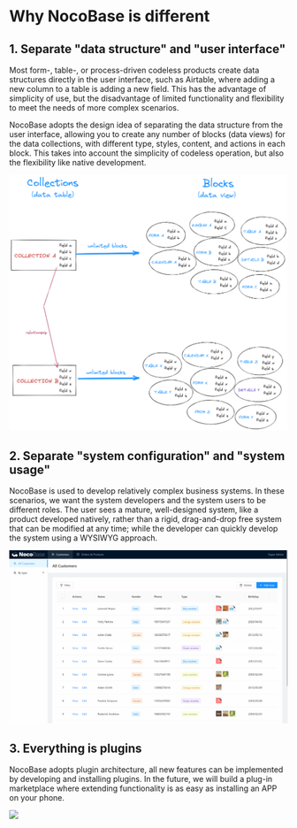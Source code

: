 # Why NocoBase is different

## 1. Separate "data structure" and "user interface"

Most form-, table-, or process-driven codeless products create data structures directly in the user interface, such as Airtable, where adding a new column to a table is adding a new field. This has the advantage of simplicity of use, but the disadvantage of limited functionality and flexibility to meet the needs of more complex scenarios.

NocoBase adopts the design idea of separating the data structure from the user interface, allowing you to create any number of blocks (data views) for the data collections, with different type, styles, content, and actions in each block. This takes into account the simplicity of codeless operation, but also the flexibility like native development.

![2.collection-block.png](./user-manual/introduction/important-features/2.collection-block.png)

## 2. Separate "system configuration" and "system usage"

NocoBase is used to develop relatively complex business systems. In these scenarios, we want the system developers and the system users to be different roles. The user sees a mature, well-designed system, like a product developed natively, rather than a rigid, drag-and-drop free system that can be modified at any time; while the developer can quickly develop the system using a WYSIWYG approach.

![2.user-root.gif](./user-manual/introduction/important-features/2.user-root.gif)

## 3. Everything is plugins

NocoBase adopts plugin architecture, all new features can be implemented by developing and installing plugins. In the future, we will build a plug-in marketplace where extending functionality is as easy as installing an APP on your phone.

![](https://www.nocobase.com/images/NocoBaseMindMapLite.png)
